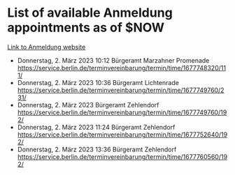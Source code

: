 # List of available Anmeldung appointments as of $NOW
[Link to Anmeldung website](https://service.berlin.de/terminvereinbarung/termin/tag.php?termin=1&anliegen[]=120686&dienstleisterlist=122210,122217,327316,122219,327312,122227,327314,122231,327346,122243,327348,122254,122252,329742,122260,329745,122262,329748,122271,327278,122273,327274,122277,327276,330436,122280,327294,122282,327290,122284,327292,122291,327270,122285,327266,122286,327264,122296,327268,150230,329760,122297,327286,122294,327284,122312,329763,122314,329775,122304,327330,122311,327334,122309,327332,317869,122281,327352,122279,329772,122283,122276,327324,122274,327326,122267,329766,122246,327318,122251,327320,122257,327322,122208,327298,122226,327300&herkunft=http%3A%2F%2Fservice.berlin.de%2Fdienstleistung%2F120686%2F)
- Donnerstag, 2. März 2023 10:12 Bürgeramt Marzahner Promenade https://service.berlin.de/terminvereinbarung/termin/time/1677748320/111/
- Donnerstag, 2. März 2023 10:36 Bürgeramt Lichtenrade https://service.berlin.de/terminvereinbarung/termin/time/1677749760/231/
- Donnerstag, 2. März 2023  Bürgeramt Zehlendorf https://service.berlin.de/terminvereinbarung/termin/time/1677749760/192/
- Donnerstag, 2. März 2023 11:24 Bürgeramt Zehlendorf https://service.berlin.de/terminvereinbarung/termin/time/1677752640/192/
- Donnerstag, 2. März 2023 13:36 Bürgeramt Zehlendorf https://service.berlin.de/terminvereinbarung/termin/time/1677760560/192/
